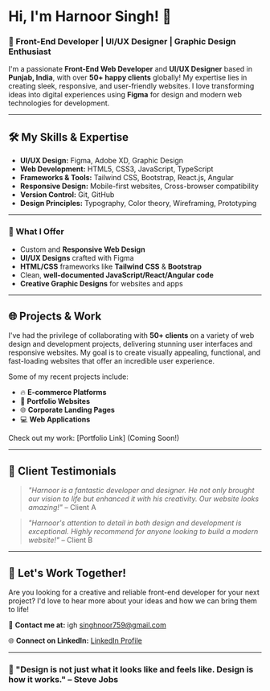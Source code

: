 # Hi, I'm Harnoor Singh! 👋

### 🎨 Front-End Developer | UI/UX Designer | Graphic Design Enthusiast

I'm a passionate **Front-End Web Developer** and **UI/UX Designer** based in **Punjab, India**, with over **50+ happy clients** globally! My expertise lies in creating sleek, responsive, and user-friendly websites. I love transforming ideas into digital experiences using **Figma** for design and modern web technologies for development.

---

## 🛠️ My Skills & Expertise

- **UI/UX Design:** Figma, Adobe XD, Graphic Design
- **Web Development:** HTML5, CSS3, JavaScript, TypeScript
- **Frameworks & Tools:** Tailwind CSS, Bootstrap, React.js, Angular
- **Responsive Design:** Mobile-first websites, Cross-browser compatibility
- **Version Control:** Git, GitHub
- **Design Principles:** Typography, Color theory, Wireframing, Prototyping

---

### 🎯 What I Offer

- Custom and **Responsive Web Design**
- **UI/UX Designs** crafted with Figma
- **HTML/CSS** frameworks like **Tailwind CSS** & **Bootstrap**
- Clean, **well-documented JavaScript/React/Angular code**
- **Creative Graphic Designs** for websites and apps

---

## 🌐 Projects & Work

I've had the privilege of collaborating with **50+ clients** on a variety of web design and development projects, delivering stunning user interfaces and responsive websites. My goal is to create visually appealing, functional, and fast-loading websites that offer an incredible user experience.

Some of my recent projects include:

- 🔥 **E-commerce Platforms**
- 📱 **Portfolio Websites**
- 🌐 **Corporate Landing Pages**
- 💻 **Web Applications**

Check out my work: [Portfolio Link] (Coming Soon!)

---

## 🌟 Client Testimonials

> _"Harnoor is a fantastic developer and designer. He not only brought our vision to life but enhanced it with his creativity. Our website looks amazing!"_ – Client A

> _"Harnoor's attention to detail in both design and development is exceptional. Highly recommend for anyone looking to build a modern website!"_ – Client B

---

## 🚀 Let's Work Together!

Are you looking for a creative and reliable front-end developer for your next project? I'd love to hear more about your ideas and how we can bring them to life!

📧 **Contact me at:** igh singhnoor759@gmail.com

🌐 **Connect on LinkedIn:** [LinkedIn Profile](https://linkedin.com/in/harnoorsinghx)

---

### 🌱 "Design is not just what it looks like and feels like. Design is how it works." – Steve Jobs